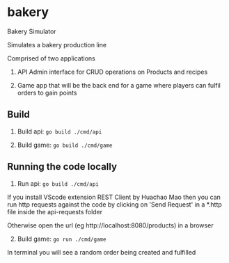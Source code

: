 # bakery

Bakery Simulator

Simulates a bakery production line

Comprised of two applications

1. API Admin interface for CRUD operations on Products and recipes

2. Game app that will be the back end for a game where players can fulfil orders to gain points

## Build

1. Build api: `go build ./cmd/api`

2. Build game: `go build ./cmd/game`

## Running the code locally


1. Run api: `go build ./cmd/api`

If you  install VScode extension  REST Client by Huachao Mao then you can run http requests against the code by clicking on 'Send Request' in a *.http  file inside the api-requests folder

Otherwise open the url (eg http://localhost:8080/products) in a browser


2. Build game: `go run ./cmd/game`

In terminal you will see a random order being created and fulfilled
